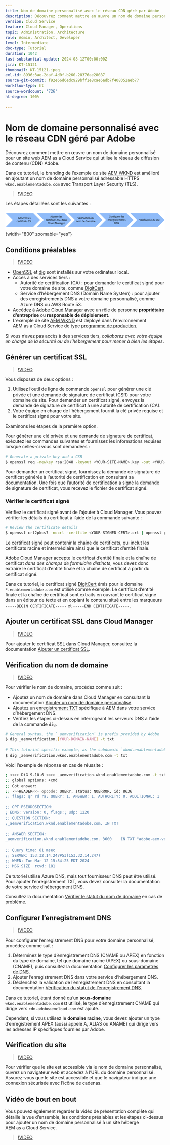 ```yaml
---
title: Nom de domaine personnalisé avec le réseau CDN géré par Adobe
description: Découvrez comment mettre en œuvre un nom de domaine personnalisé sur le site web AEM as a Cloud Service qui utilise un réseau CDN géré par Adobe.
version: Cloud Service
feature: Cloud Manager, Operations
topic: Administration, Architecture
role: Admin, Architect, Developer
level: Intermediate
doc-type: Tutorial
duration: 1042
last-substantial-update: 2024-08-12T00:00:00Z
jira: KT-15121
thumbnail: KT-15121.jpeg
exl-id: 8936c3ae-2daf-4d0f-b260-28376ae28087
source-git-commit: f92e66d6edc929bff1e8cae6adb7f408352aeb77
workflow-type: ht
source-wordcount: '726'
ht-degree: 100%

---
```


# Nom de domaine personnalisé avec le réseau CDN géré par Adobe

Découvrez comment mettre en œuvre un nom de domaine personnalisé pour un site web AEM as a Cloud Service qui utilise le réseau de diffusion de contenu (CDN) Adobe.

Dans ce tutoriel, le branding de l’exemple de site [AEM WKND](https://github.com/adobe/aem-guides-wknd) est amélioré en ajoutant un nom de domaine personnalisé adressable HTTPS `wknd.enablementadobe.com` avec Transport Layer Security (TLS).

>[!VIDEO](https://video.tv.adobe.com/v/3427903?quality=12&learn=on)

Les étapes détaillées sont les suivantes :

![Nom de domaine personnalisé avec le réseau CDN Adobe](./assets/add-custom-domain-name-with-Adobe-CDN.png){width="800" zoomable="yes"}

## Conditions préalables

>[!VIDEO](https://video.tv.adobe.com/v/3427909?quality=12&learn=on)

- [OpenSSL](https://www.openssl.org/) et [dig](https://www.isc.org/blogs/dns-checker/) sont installés sur votre ordinateur local.
- Accès à des services tiers :
   - Autorité de certification (CA) : pour demander le certificat signé pour votre domaine de site, comme [DigitCert](https://www.digicert.com/).
   - Service d’hébergement DNS (Domain Name System) : pour ajouter des enregistrements DNS à votre domaine personnalisé, comme Azure DNS ou AWS Route 53.
- Accédez à [Adobe Cloud Manager](https://my.cloudmanager.adobe.com/) avec un rôle de personne **propriétaire d’entreprise** ou **responsable de déploiement**.
- L’exemple de site [AEM WKND](https://github.com/adobe/aem-guides-wknd) est déployé dans l’environnement AEM as a Cloud Service de type [programme de production](https://experienceleague.adobe.com/fr/docs/experience-manager-cloud-service/content/implementing/using-cloud-manager/programs/introduction-production-programs).

Si vous n’avez pas accès à des services tiers, _collaborez avec votre équipe en charge de la sécurité ou de l’hébergement pour mener à bien les étapes_.

## Générer un certificat SSL

>[!VIDEO](https://video.tv.adobe.com/v/3427908?quality=12&learn=on)

Vous disposez de deux options :

1. Utilisez l’outil de ligne de commande `openssl` pour générer une clé privée et une demande de signature de certificat (CSR) pour votre domaine de site. Pour demander un certificat signé, envoyez la demande de signature de certificat à une autorité de certification (CA).
1. Votre équipe en charge de l’hébergement fournit la clé privée requise et le certificat signé pour votre site.

Examinons les étapes de la première option.

Pour générer une clé privée et une demande de signature de certificat, exécutez les commandes suivantes et fournissez les informations requises lorsque celles-ci vous sont demandées :

```bash
# Generate a private key and a CSR
$ openssl req -newkey rsa:2048 -keyout <YOUR-SITE-NAME>.key -out <YOUR-SITE-NAME>.csr -nodes
```

Pour demander un certificat signé, fournissez la demande de signature de certificat générée à l’autorité de certification en consultant sa documentation. Une fois que l’autorité de certification a signé la demande de signature de certificat, vous recevez le fichier de certificat signé.

### Vérifier le certificat signé

Vérifiez le certificat signé avant de l’ajouter à Cloud Manager. Vous pouvez vérifier les détails du certificat à l’aide de la commande suivante :

```bash
# Review the certificate details
$ openssl crl2pkcs7 -nocrl -certfile <YOUR-SIGNED-CERT>.crt | openssl pkcs7 -print_certs -noout
```

Le certificat signé peut contenir la chaîne de certificats, qui inclut les certificats racine et intermédiaire ainsi que le certificat d’entité finale.

Adobe Cloud Manager accepte le certificat d’entité finale et la chaîne de certificat _dans des champs de formulaire distincts_, vous devez donc extraire le certificat d’entité finale et la chaîne de certificat à partir du certificat signé.

Dans ce tutoriel, le certificat signé [DigitCert](https://www.digicert.com/) émis pour le domaine `*.enablementadobe.com` est utilisé comme exemple. Le certificat d’entité finale et la chaîne de certificat sont extraits en ouvrant le certificat signé dans un éditeur de texte et en copiant le contenu situé entre les marqueurs `-----BEGIN CERTIFICATE-----` et `-----END CERTIFICATE-----`.

## Ajouter un certificat SSL dans Cloud Manager

>[!VIDEO](https://video.tv.adobe.com/v/3427906?quality=12&learn=on)

Pour ajouter le certificat SSL dans Cloud Manager, consultez la documentation [Ajouter un certificat SSL](https://experienceleague.adobe.com/fr/docs/experience-manager-cloud-service/content/implementing/using-cloud-manager/manage-ssl-certificates/add-ssl-certificate).

## Vérification du nom de domaine

>[!VIDEO](https://video.tv.adobe.com/v/3427905?quality=12&learn=on)

Pour vérifier le nom de domaine, procédez comme suit :

- Ajoutez un nom de domaine dans Cloud Manager en consultant la documentation [Ajouter un nom de domaine personnalisé](https://experienceleague.adobe.com/fr/docs/experience-manager-cloud-service/content/implementing/using-cloud-manager/custom-domain-names/add-custom-domain-name).
- Ajoutez un [enregistrement TXT](https://experienceleague.adobe.com/fr/docs/experience-manager-cloud-service/content/implementing/using-cloud-manager/custom-domain-names/add-text-record) spécifique à AEM dans votre service d’hébergement DNS.
- Vérifiez les étapes ci-dessus en interrogeant les serveurs DNS à l’aide de la commande `dig`.

```bash
# General syntax, the `_aemverification` is prefix provided by Adobe
$ dig _aemverification.[YOUR-DOMAIN-NAME] -t txt

# This tutorial specific example, as the subdomain `wknd.enablementadobe.com` is used
$ dig _aemverification.wknd.enablementadobe.com -t txt
```

Voici l’exemple de réponse en cas de réussite :

```bash
; <<>> DiG 9.10.6 <<>> _aemverification.wknd.enablementadobe.com -t txt
;; global options: +cmd
;; Got answer:
;; ->>HEADER<<- opcode: QUERY, status: NOERROR, id: 8636
;; flags: qr rd ra; QUERY: 1, ANSWER: 1, AUTHORITY: 0, ADDITIONAL: 1

;; OPT PSEUDOSECTION:
; EDNS: version: 0, flags:; udp: 1220
;; QUESTION SECTION:
;_aemverification.wknd.enablementadobe.com. IN TXT

;; ANSWER SECTION:
_aemverification.wknd.enablementadobe.com. 3600    IN TXT "adobe-aem-verification=wknd.enablementadobe.com/105881/991000/bef0e843-9280-4385-9984-357ed9a4217b"

;; Query time: 81 msec
;; SERVER: 153.32.14.247#53(153.32.14.247)
;; WHEN: Tue Mar 12 15:54:25 EDT 2024
;; MSG SIZE  rcvd: 181
```

Ce tutoriel utilise Azure DNS, mais tout fournisseur DNS peut être utilisé. Pour ajouter l’enregistrement TXT, vous devez consulter la documentation de votre service d’hébergement DNS.

Consultez la documentation [Vérifier le statut du nom de domaine](https://experienceleague.adobe.com/fr/docs/experience-manager-cloud-service/content/implementing/using-cloud-manager/custom-domain-names/check-domain-name-status) en cas de problème.

## Configurer l’enregistrement DNS

>[!VIDEO](https://video.tv.adobe.com/v/3427907?quality=12&learn=on)

Pour configurer l’enregistrement DNS pour votre domaine personnalisé, procédez comme suit :

1. Déterminez le type d’enregistrement DNS (CNAME ou APEX) en fonction du type de domaine, tel que domaine racine (APEX) ou sous-domaine (CNAME), puis consultez la documentation [Configurer les paramètres de DNS](https://experienceleague.adobe.com/fr/docs/experience-manager-cloud-service/content/implementing/using-cloud-manager/custom-domain-names/configure-dns-settings).
1. Ajouter l’enregistrement DNS dans votre service d’hébergement DNS.
1. Déclenchez la validation de l’enregistrement DNS en consultant la documentation [Vérification du statut de l’enregistrement DNS](https://experienceleague.adobe.com/fr/docs/experience-manager-cloud-service/content/implementing/using-cloud-manager/custom-domain-names/check-dns-record-status).

Dans ce tutoriel, étant donné qu’un **sous-domaine** `wknd.enablementadobe.com` est utilisé, le type d’enregistrement CNAME qui dirige vers `cdn.adobeaemcloud.com` est ajouté.

Cependant, si vous utilisez le **domaine racine**, vous devez ajouter un type d’enregistrement APEX (aussi appelé A, ALIAS ou ANAME) qui dirige vers les adresses IP spécifiques fournies par Adobe.

## Vérification du site

>[!VIDEO](https://video.tv.adobe.com/v/3427904?quality=12&learn=on)

Pour vérifier que le site est accessible via le nom de domaine personnalisé, ouvrez un navigateur web et accédez à l’URL du domaine personnalisé. Assurez-vous que le site est accessible et que le navigateur indique une connexion sécurisée avec l’icône de cadenas.

## Vidéo de bout en bout

Vous pouvez également regarder la vidéo de présentation complète qui détaille la vue d’ensemble, les conditions préalables et les étapes ci-dessus pour ajouter un nom de domaine personnalisé à un site hébergé AEM as a Cloud Service.

>[!VIDEO](https://video.tv.adobe.com/v/3427817?quality=12&learn=on)
